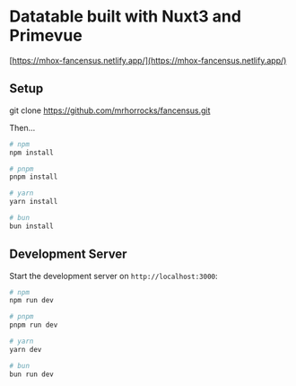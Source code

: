 # Datatable built with Nuxt3 and Primevue

[https://mhox-fancensus.netlify.app/](https://mhox-fancensus.netlify.app/)

## Setup

git clone https://github.com/mrhorrocks/fancensus.git

Then...

```bash
# npm
npm install

# pnpm
pnpm install

# yarn
yarn install

# bun
bun install
```

## Development Server

Start the development server on `http://localhost:3000`:

```bash
# npm
npm run dev

# pnpm
pnpm run dev

# yarn
yarn dev

# bun
bun run dev
```
